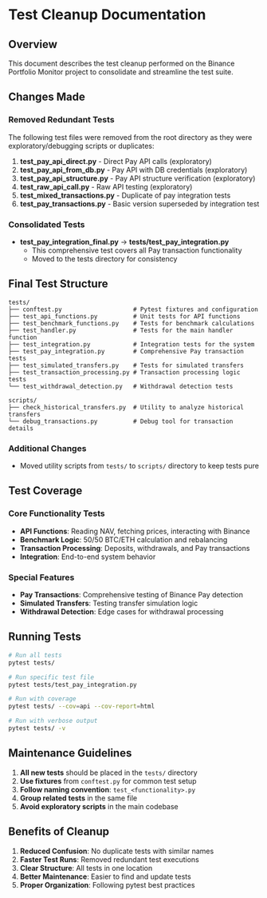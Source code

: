 # Test Cleanup Documentation

## Overview
This document describes the test cleanup performed on the Binance Portfolio Monitor project to consolidate and streamline the test suite.

## Changes Made

### Removed Redundant Tests
The following test files were removed from the root directory as they were exploratory/debugging scripts or duplicates:

1. **test_pay_api_direct.py** - Direct Pay API calls (exploratory)
2. **test_pay_api_from_db.py** - Pay API with DB credentials (exploratory)
3. **test_pay_api_structure.py** - Pay API structure verification (exploratory)
4. **test_raw_api_call.py** - Raw API testing (exploratory)
5. **test_mixed_transactions.py** - Duplicate of pay integration tests
6. **test_pay_transactions.py** - Basic version superseded by integration test

### Consolidated Tests
- **test_pay_integration_final.py** → **tests/test_pay_integration.py**
  - This comprehensive test covers all Pay transaction functionality
  - Moved to the tests directory for consistency

## Final Test Structure

```
tests/
├── conftest.py                    # Pytest fixtures and configuration
├── test_api_functions.py          # Unit tests for API functions
├── test_benchmark_functions.py    # Tests for benchmark calculations
├── test_handler.py                # Tests for the main handler function
├── test_integration.py            # Integration tests for the system
├── test_pay_integration.py        # Comprehensive Pay transaction tests
├── test_simulated_transfers.py    # Tests for simulated transfers
├── test_transaction_processing.py # Transaction processing logic tests
└── test_withdrawal_detection.py   # Withdrawal detection tests

scripts/
├── check_historical_transfers.py  # Utility to analyze historical transfers
└── debug_transactions.py          # Debug tool for transaction details
```

### Additional Changes
- Moved utility scripts from `tests/` to `scripts/` directory to keep tests pure

## Test Coverage

### Core Functionality Tests
- **API Functions**: Reading NAV, fetching prices, interacting with Binance
- **Benchmark Logic**: 50/50 BTC/ETH calculation and rebalancing
- **Transaction Processing**: Deposits, withdrawals, and Pay transactions
- **Integration**: End-to-end system behavior

### Special Features
- **Pay Transactions**: Comprehensive testing of Binance Pay detection
- **Simulated Transfers**: Testing transfer simulation logic
- **Withdrawal Detection**: Edge cases for withdrawal processing

## Running Tests

```bash
# Run all tests
pytest tests/

# Run specific test file
pytest tests/test_pay_integration.py

# Run with coverage
pytest tests/ --cov=api --cov-report=html

# Run with verbose output
pytest tests/ -v
```

## Maintenance Guidelines

1. **All new tests** should be placed in the `tests/` directory
2. **Use fixtures** from `conftest.py` for common test setup
3. **Follow naming convention**: `test_<functionality>.py`
4. **Group related tests** in the same file
5. **Avoid exploratory scripts** in the main codebase

## Benefits of Cleanup

1. **Reduced Confusion**: No duplicate tests with similar names
2. **Faster Test Runs**: Removed redundant test executions
3. **Clear Structure**: All tests in one location
4. **Better Maintenance**: Easier to find and update tests
5. **Proper Organization**: Following pytest best practices